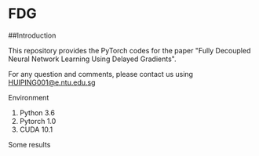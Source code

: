 # FDG

##Introduction

This repository provides the PyTorch codes for the paper "Fully Decoupled Neural Network Learning Using Delayed Gradients".

For any question and comments, please contact us using HUIPING001@e.ntu.edu.sg

Environment

1. Python 3.6
2. Pytorch 1.0
3. CUDA 10.1

Some results
